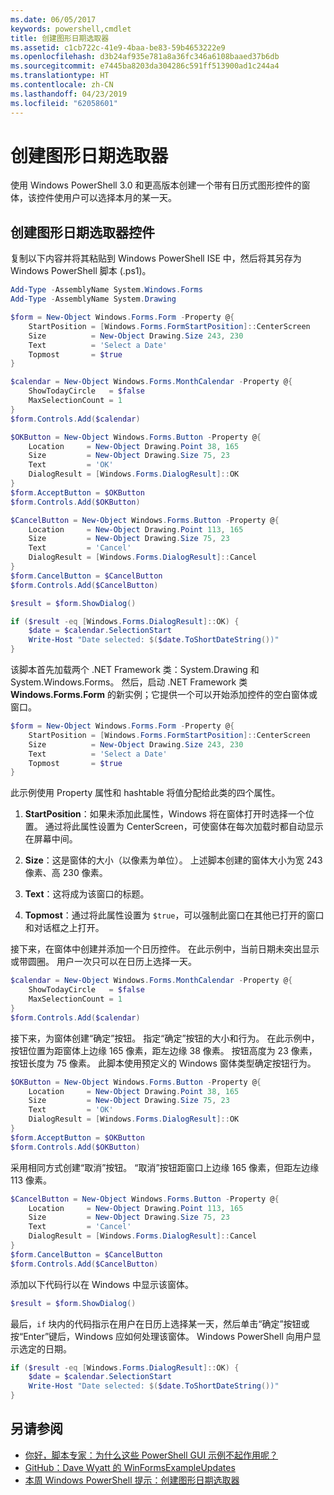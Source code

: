 ```yaml
---
ms.date: 06/05/2017
keywords: powershell,cmdlet
title: 创建图形日期选取器
ms.assetid: c1cb722c-41e9-4baa-be83-59b4653222e9
ms.openlocfilehash: d3b24af935e781a8a36fc346a6108baaed37b6db
ms.sourcegitcommit: e7445ba8203da304286c591ff513900ad1c244a4
ms.translationtype: HT
ms.contentlocale: zh-CN
ms.lasthandoff: 04/23/2019
ms.locfileid: "62058601"
---
```

# <a name="creating-a-graphical-date-picker"></a>创建图形日期选取器

使用 Windows PowerShell 3.0 和更高版本创建一个带有日历式图形控件的窗体，该控件使用户可以选择本月的某一天。

## <a name="create-a-graphical-date-picker-control"></a>创建图形日期选取器控件

复制以下内容并将其粘贴到 Windows PowerShell ISE 中，然后将其另存为 Windows PowerShell 脚本 (.ps1)。

```powershell
Add-Type -AssemblyName System.Windows.Forms
Add-Type -AssemblyName System.Drawing

$form = New-Object Windows.Forms.Form -Property @{
    StartPosition = [Windows.Forms.FormStartPosition]::CenterScreen
    Size          = New-Object Drawing.Size 243, 230
    Text          = 'Select a Date'
    Topmost       = $true
}

$calendar = New-Object Windows.Forms.MonthCalendar -Property @{
    ShowTodayCircle   = $false
    MaxSelectionCount = 1
}
$form.Controls.Add($calendar)

$OKButton = New-Object Windows.Forms.Button -Property @{
    Location     = New-Object Drawing.Point 38, 165
    Size         = New-Object Drawing.Size 75, 23
    Text         = 'OK'
    DialogResult = [Windows.Forms.DialogResult]::OK
}
$form.AcceptButton = $OKButton
$form.Controls.Add($OKButton)

$CancelButton = New-Object Windows.Forms.Button -Property @{
    Location     = New-Object Drawing.Point 113, 165
    Size         = New-Object Drawing.Size 75, 23
    Text         = 'Cancel'
    DialogResult = [Windows.Forms.DialogResult]::Cancel
}
$form.CancelButton = $CancelButton
$form.Controls.Add($CancelButton)

$result = $form.ShowDialog()

if ($result -eq [Windows.Forms.DialogResult]::OK) {
    $date = $calendar.SelectionStart
    Write-Host "Date selected: $($date.ToShortDateString())"
}
```

该脚本首先加载两个 .NET Framework 类：System.Drawing 和 System.Windows.Forms。
然后，启动 .NET Framework 类 **Windows.Forms.Form** 的新实例；它提供一个可以开始添加控件的空白窗体或窗口。

```powershell
$form = New-Object Windows.Forms.Form -Property @{
    StartPosition = [Windows.Forms.FormStartPosition]::CenterScreen
    Size          = New-Object Drawing.Size 243, 230
    Text          = 'Select a Date'
    Topmost       = $true
}
```

此示例使用 Property 属性和 hashtable 将值分配给此类的四个属性。

1. **StartPosition**：如果未添加此属性，Windows 将在窗体打开时选择一个位置。
   通过将此属性设置为 CenterScreen，可使窗体在每次加载时都自动显示在屏幕中间。

2. **Size**：这是窗体的大小（以像素为单位）。
   上述脚本创建的窗体大小为宽 243 像素、高 230 像素。

3. **Text**：这将成为该窗口的标题。

4. **Topmost**：通过将此属性设置为 `$true`，可以强制此窗口在其他已打开的窗口和对话框之上打开。

接下来，在窗体中创建并添加一个日历控件。
在此示例中，当前日期未突出显示或带圆圈。
用户一次只可以在日历上选择一天。

```powershell
$calendar = New-Object Windows.Forms.MonthCalendar -Property @{
    ShowTodayCircle   = $false
    MaxSelectionCount = 1
}
$form.Controls.Add($calendar)
```

接下来，为窗体创建“确定”按钮。
指定“确定”按钮的大小和行为。
在此示例中，按钮位置为距窗体上边缘 165 像素，距左边缘 38 像素。
按钮高度为 23 像素，按钮长度为 75 像素。
此脚本使用预定义的 Windows 窗体类型确定按钮行为。

```powershell
$OKButton = New-Object Windows.Forms.Button -Property @{
    Location     = New-Object Drawing.Point 38, 165
    Size         = New-Object Drawing.Size 75, 23
    Text         = 'OK'
    DialogResult = [Windows.Forms.DialogResult]::OK
}
$form.AcceptButton = $OKButton
$form.Controls.Add($OKButton)
```

采用相同方式创建“取消”按钮。
“取消”按钮距窗口上边缘 165 像素，但距左边缘 113 像素。

```powershell
$CancelButton = New-Object Windows.Forms.Button -Property @{
    Location     = New-Object Drawing.Point 113, 165
    Size         = New-Object Drawing.Size 75, 23
    Text         = 'Cancel'
    DialogResult = [Windows.Forms.DialogResult]::Cancel
}
$form.CancelButton = $CancelButton
$form.Controls.Add($CancelButton)
```

添加以下代码行以在 Windows 中显示该窗体。

```powershell
$result = $form.ShowDialog()
```

最后，`if` 块内的代码指示在用户在日历上选择某一天，然后单击“确定”按钮或按“Enter”键后，Windows 应如何处理该窗体。
Windows PowerShell 向用户显示选定的日期。

```powershell
if ($result -eq [Windows.Forms.DialogResult]::OK) {
    $date = $calendar.SelectionStart
    Write-Host "Date selected: $($date.ToShortDateString())"
}
```

## <a name="see-also"></a>另请参阅

- [你好，脚本专家：为什么这些 PowerShell GUI 示例不起作用呢？](https://go.microsoft.com/fwlink/?LinkId=506644)
- [GitHub：Dave Wyatt 的 WinFormsExampleUpdates](https://github.com/dlwyatt/WinFormsExampleUpdates)
- [本周 Windows PowerShell 提示：创建图形日期选取器](https://technet.microsoft.com/library/ff730942.aspx)